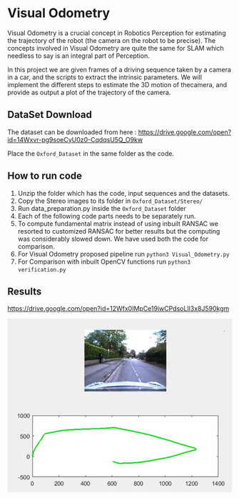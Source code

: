# Visual Odometry
Visual Odometry  is a crucial  concept in Robotics Perception for estimating  the  trajectory  of the robot (the camera on the robot to be precise).  The concepts involved in Visual Odometry are quite the same for SLAM which needless to say is an integral part of Perception.

In this project we are given frames of a driving sequence taken by a camera in a car,  and the scripts to extract the intrinsic parameters.  We will implement the different steps to estimate the 3D motion of thecamera, and provide as output a plot of the trajectory of the camera.

## DataSet Download
The dataset can be downloaded from here : 
https://drive.google.com/open?id=14Wxvr-pg9soeCyU0z0-CqdqsU5Q_O9kw

Place the `Oxford_Dataset` in the same folder as the code.

## How to run code
1. Unzip the folder which has the code, input sequences and the datasets.
2. Copy the Stereo images to its folder in `Oxford_Dataset/Stereo/`
3. Run data_preparation.py inside the `Oxford_Dataset` folder
4. Each of the following code parts needs to be separately run.
5. To compute fundamental matrix instead of using inbuilt RANSAC we resorted to customized RANSAC for better results but the computing was considerably slowed down. We have used both the code for comparison.
6. For Visual Odometry proposed pipeline run 
        `python3 Visual_Odometry.py`      
7. For Comparison with inbuilt OpenCV functions run 
        `python3 verification.py`

## Results
https://drive.google.com/open?id=12Wfx0IMpCe19iwCPdsoLlI3x8J590kgm

  <p align="center">
  <img src="https://github.com/ramaprashanth/visual-odometry/blob/master/result_1.png">
  </p>
